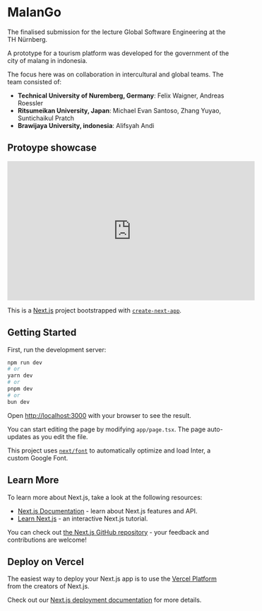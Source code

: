 
# MalanGo

The finalised submission for the lecture Global Software Engineering at the TH Nürnberg. 

A prototype for a tourism platform was developed for the government of the city of malang in indonesia. 

The focus here was on collaboration in intercultural and global teams. The team consisted of:

- **Technical University of Nuremberg, Germany**: Felix Waigner, Andreas Roessler
- **Ritsumeikan University, Japan**: Michael Evan Santoso, Zhang Yuyao, Suntichaikul Pratch
- **Brawijaya University, indonesia**: Alifsyah Andi

## Protoype showcase

<iframe width="560" height="315" src="https://www.youtube.com/embed/uOmxHLyteOU?si=sbAWczuJnn5vPgst" title="YouTube video player" frameborder="0" allow="accelerometer; autoplay; clipboard-write; encrypted-media; gyroscope; picture-in-picture; web-share" allowfullscreen></iframe>



This is a [Next.js](https://nextjs.org/) project bootstrapped with [`create-next-app`](https://github.com/vercel/next.js/tree/canary/packages/create-next-app).

## Getting Started

First, run the development server:

```bash
npm run dev
# or
yarn dev
# or
pnpm dev
# or
bun dev
```

Open [http://localhost:3000](http://localhost:3000) with your browser to see the result.

You can start editing the page by modifying `app/page.tsx`. The page auto-updates as you edit the file.

This project uses [`next/font`](https://nextjs.org/docs/basic-features/font-optimization) to automatically optimize and load Inter, a custom Google Font.

## Learn More

To learn more about Next.js, take a look at the following resources:

- [Next.js Documentation](https://nextjs.org/docs) - learn about Next.js features and API.
- [Learn Next.js](https://nextjs.org/learn) - an interactive Next.js tutorial.

You can check out [the Next.js GitHub repository](https://github.com/vercel/next.js/) - your feedback and contributions are welcome!

## Deploy on Vercel

The easiest way to deploy your Next.js app is to use the [Vercel Platform](https://vercel.com/new?utm_medium=default-template&filter=next.js&utm_source=create-next-app&utm_campaign=create-next-app-readme) from the creators of Next.js.

Check out our [Next.js deployment documentation](https://nextjs.org/docs/deployment) for more details.
